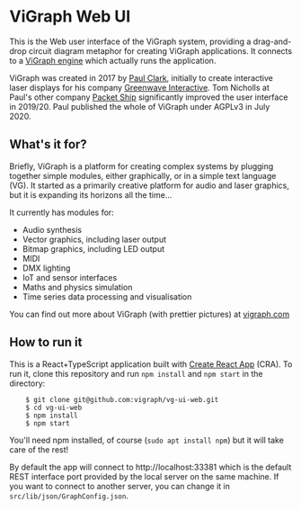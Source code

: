 # ViGraph Web UI

This is the Web user interface of the ViGraph system, providing a drag-and-drop circuit diagram metaphor for creating ViGraph applications.  It connects to a [ViGraph engine](https://github.com/vigraph/vg-server) which actually runs the application.

ViGraph was created in 2017 by [Paul Clark](https://sandtreader.com), initially to create interactive laser displays for his company [Greenwave Interactive](https://greenwaveinteractive.com).  Tom Nicholls at Paul's other company [Packet Ship](https://www.packetship.com) significantly improved the user interface in 2019/20.  Paul published the whole of ViGraph under AGPLv3 in July 2020.

## What's it for?

Briefly, ViGraph is a platform for creating complex systems by plugging together simple modules, either graphically, or in a simple text language (VG).  It started as a primarily creative platform for audio and laser graphics, but it is expanding its horizons all the time...

It currently has modules for:

* Audio synthesis
* Vector graphics, including laser output
* Bitmap graphics, including LED output
* MIDI
* DMX lighting
* IoT and sensor interfaces
* Maths and physics simulation
* Time series data processing and visualisation

You can find out more about ViGraph (with prettier pictures) at [vigraph.com](https://vigraph.com)

## How to run it

This is a React+TypeScript application built with [Create React App](https://create-react-app.dev/) (CRA).  To run it, clone this repository and run `npm install` and `npm start` in the directory:

        $ git clone git@github.com:vigraph/vg-ui-web.git
        $ cd vg-ui-web
        $ npm install
        $ npm start

You'll need npm installed, of course (`sudo apt install npm`) but it will take care of the rest!

By default the app will connect to http://localhost:33381 which is the default REST interface port provided by the local server on the same machine.  If you want to connect to another server, you can change it in `src/lib/json/GraphConfig.json`.

